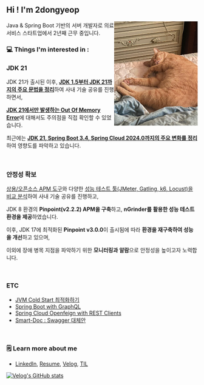 ## Hi ! I'm 2dongyeop


<img align="right" src="https://github.com/2dongyeop/2dongyeop/blob/main/horong.jpeg" width=220 />

Java & Spring Boot 기반의 서버 개발자로 의료 서비스 스타트업에서 2년째 근무 중입니다.

### 💻 Things I'm interested in :

### JDK 21

JDK 21가 출시된 이후, [**JDK 1.5부터 JDK 21까지의 주요 문법을 정리**](https://velog.io/@dongvelop/JDK-21%EC%9D%B4-%EC%B6%9C%EC%8B%9C%EB%90%98%EC%97%88%EB%8B%A4.-%EC%B5%9C%EC%8B%A0-%EB%AC%B8%EB%B2%95%EC%9D%80-%EC%82%B4%ED%8E%B4%EB%B4%90%EC%95%BC%EC%A7%80)하여 사내 기술 공유를 진행하면서,

[**JDK 21에서만 발생하는 Out Of Memory Error**](https://velog.io/@dongvelop/Spring-Boot-Out-of-Memory-when-Using-JDK21)에 대해서도 주의점을 직접 확인할 수 있었습니다.

최근에는 [**JDK 21, Spring Boot 3.4, Spring Cloud 2024.0까지의 주요 변화를 정리**](https://velog.io/@dongvelop/JDK-21-Spring-Boot-3.4)하여 영향도를 파악하고 있습니다.

<br/>

### 안정성 확보

[상용/오픈소스 APM 도구](https://velog.io/@dongvelop/APM%EA%B3%BC-%EC%84%B1%EB%8A%A5%ED%85%8C%EC%8A%A4%ED%8A%B8)와 다양한 [성능 테스트 툴(JMeter, Gatling, k6, Locust)을 비교 분석](https://velog.io/@dongvelop/%EC%84%B1%EB%8A%A5%ED%85%8C%EC%8A%A4%ED%8A%B8-%ED%88%B4-%EC%86%8C%EA%B0%9C#4-%EC%84%B1%EB%8A%A5-%ED%85%8C%EC%8A%A4%ED%8A%B8-%EB%8F%84%EA%B5%AC-%EC%86%8C%EA%B0%9C)하여 사내 기술 공유를 진행하고,

JDK 8 환경의 **Pinpoint(v2.2.2) APM을 구축**하고, **nGrinder를 활용한 성능 테스트 환경을 제공**하였습니다.

이후, JDK 17에 최적화된 **Pinpoint v3.0.0**이 출시됨에 따라 **환경을 재구축하여 성능을 개선**하고 있으며,

이외에 장애 병목 지점을 파악하기 위한 **모니터링과 알람**으로 안정성을 높이고자 노력합니다.

<br/>

### ETC
- [JVM Cold Start 최적화하기](https://velog.io/@dongvelop/Spring-Boot-JVM-Cold-Start-%EC%B5%9C%EC%A0%81%ED%99%94%ED%95%98%EA%B8%B0)
- [Spring Boot with GraphQL](https://velog.io/@dongvelop/Spring-Boot-GraphQL-%EC%86%8C%EA%B0%9C)
- [Spring Cloud Openfeign with REST Clients](https://velog.io/@dongvelop/Spring-Cloud-OpenFeign-%EB%A9%94%EB%89%B4%EC%96%BC-%EC%A0%95%EB%A6%AC-with-Spring-REST-Clients)
- [Smart-Doc : Swagger 대체안](https://velog.io/@dongvelop/Java-Smart-Doc-Swagger-%EB%8C%80%EC%B2%B4%EC%95%88)

<br/>

### 🗒 Learn more about me
- [LinkedIn](https://www.linkedin.com/in/2dongyeop/), [Resume](https://www.notion.so/leedongyeop/_-_-_-18978399c22680198ac0fe69f1fccd25#18978399c22680d1b271f8631f142c54), [Velog](https://velog.io/@dongvelop), [TIL](https://github.com/2dongyeop/TIL)

<!-- [![trophy](https://github-profile-trophy.vercel.app/?username=2dongyeop&no-frame=true&row=1)](https://github.com/ryo-ma/github-profile-trophy) -->

[![Velog's GitHub stats](https://velog-readme-stats.vercel.app/api/list?name=dongvelop)](https://velog.io/@dongvelop) 



<!-- ```Java
@Slf4j
@Component
@RequiredArgsConstructor
public class Introduction {

    private final LeeDongyeop leeDongyeop;
    
    @PostConstruct
    private void init() {
        log.info("I am interested in stable service operation!");
        log.info("Prepare for failure, monitoring and quick recovery.");
    }
    
    @PreDestroy
    public void close() {
        log.info("Thank you for visiting. Look at my cute cat.");
    }
}

``` -->
